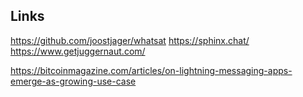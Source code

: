 
## Links

https://github.com/joostjager/whatsat
https://sphinx.chat/
https://www.getjuggernaut.com/

https://bitcoinmagazine.com/articles/on-lightning-messaging-apps-emerge-as-growing-use-case
